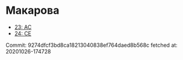# Макарова
- [23: AC](23.md)
- [24: CE](24.md)

Commit: 9274dfcf3bd8ca18213040838ef764daed8b568c
 fetched at: 20201026-174728
